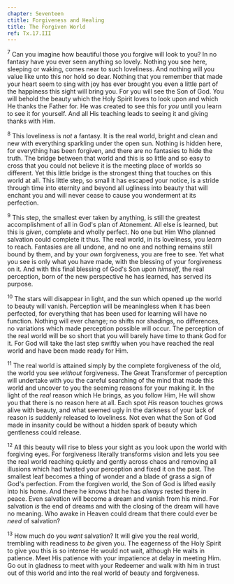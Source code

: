 ```yaml
---
chapter: Seventeen
ctitle: Forgiveness and Healing
title: The Forgiven World
ref: Tx.17.III
---
```


<sup>7</sup> Can you imagine how beautiful those you forgive will look to you? In
no fantasy have you ever seen anything so lovely. Nothing you see here,
sleeping or waking, comes near to such loveliness. And nothing will you
value like unto this nor hold so dear. Nothing that you remember that
made your heart seem to sing with joy has ever brought you even a little
part of the happiness this sight will bring you. For you will see the
Son of God. You will behold the beauty which the Holy Spirit loves to
look upon and which He thanks the Father for. He was created to see this
for *you* until you learn to see it for yourself. And all His teaching
leads to seeing it and giving thanks with Him.

<sup>8</sup> This loveliness is *not* a fantasy. It is the real world, bright and
clean and new with everything sparkling under the open sun. Nothing is
hidden here, for everything has been forgiven, and there are no
fantasies to hide the truth. The bridge between that world and this is
so little and so easy to cross that you could not believe it is the
meeting place of worlds so different. Yet this little bridge is the
strongest thing that touches on this world at all. This little step, so
small it has escaped your notice, is a stride through time into eternity
and beyond all ugliness into beauty that will enchant you and will never
cease to cause you wonderment at its perfection.

<sup>9</sup> This step, the smallest ever taken by anything, is still the greatest
accomplishment of all in God's plan of Atonement. All else is learned,
but this is *given*, complete and wholly perfect. No one but Him Who
planned salvation could complete it thus. The real world, in its
loveliness, you *learn* to reach. Fantasies are all undone, and no one
and nothing remains still bound by them, and by your *own* forgiveness,
you are free to see. Yet what you see is only what you have made, with
the blessing of your forgiveness on it. And with this final blessing of
God's Son upon *himself*, the real perception, born of the new
perspective he has learned, has served its purpose.

<sup>10</sup> The stars will disappear in light, and the sun which opened up the
world to beauty will vanish. Perception will be meaningless when it has
been perfected, for everything that has been used for learning will have
no function. Nothing will ever change; no shifts nor shadings, no
differences, no variations which made perception possible will occur.
The perception of the real world will be so short that you will barely
have time to thank God for it. For God will take the last step swiftly
when you have reached the real world and have been made ready for Him.

<sup>11</sup> The real world is attained simply by the complete forgiveness of the
old, the world you see *without* forgiveness. The Great Transformer of
perception will undertake with you the careful searching of the mind
that made this world and uncover to you the seeming reasons for your
making it. In the light of the *real* reason which He brings, as you
follow Him, He will show you that there is no reason here at all. Each
spot *His* reason touches grows alive with beauty, and what seemed ugly
in the darkness of your lack of reason is suddenly released to
loveliness. Not even what the Son of God made in insanity could be
without a hidden spark of beauty which gentleness could release.

<sup>12</sup> All this beauty will rise to bless your sight as you look upon the
world with forgiving eyes. For forgiveness literally transforms vision
and lets you see the real world reaching quietly and gently across chaos
and removing all illusions which had twisted your perception and fixed
it on the past. The smallest leaf becomes a thing of wonder and a blade
of grass a sign of God's perfection. From the forgiven world, the Son of
God is lifted easily into his home. And there he knows that he has
*always* rested there in peace. Even salvation will become a dream and
vanish from his mind. For salvation *is* the end of dreams and with the
closing of the dream will have no meaning. Who awake in Heaven could
dream that there could ever be *need* of salvation?

<sup>13</sup> How much do you *want* salvation? It will give you the real world,
trembling with readiness to *be* given you. The eagerness of the Holy
Spirit to give you this is so intense He would not wait, although He
waits in patience. Meet His patience with your impatience at delay in
meeting Him. Go out in gladness to meet with your Redeemer and walk with
him in trust out of this world and into the real world of beauty and
forgiveness.

